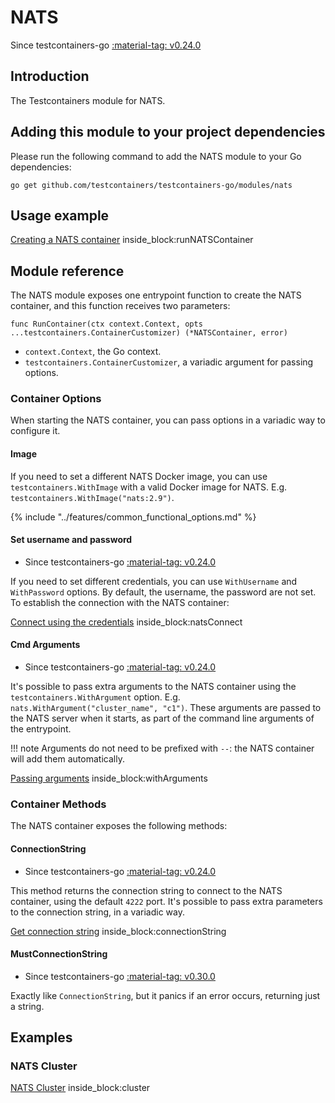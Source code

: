 # NATS

Since testcontainers-go <a href="https://github.com/testcontainers/testcontainers-go/releases/tag/v0.24.0"><span class="tc-version">:material-tag: v0.24.0</span></a>

## Introduction

The Testcontainers module for NATS.

## Adding this module to your project dependencies

Please run the following command to add the NATS module to your Go dependencies:

```
go get github.com/testcontainers/testcontainers-go/modules/nats
```

## Usage example

<!--codeinclude-->
[Creating a NATS container](../../modules/nats/examples_test.go) inside_block:runNATSContainer
<!--/codeinclude-->

## Module reference

The NATS module exposes one entrypoint function to create the NATS container, and this function receives two parameters:

```golang
func RunContainer(ctx context.Context, opts ...testcontainers.ContainerCustomizer) (*NATSContainer, error)
```

- `context.Context`, the Go context.
- `testcontainers.ContainerCustomizer`, a variadic argument for passing options.

### Container Options

When starting the NATS container, you can pass options in a variadic way to configure it.

#### Image

If you need to set a different NATS Docker image, you can use `testcontainers.WithImage` with a valid Docker image
for NATS. E.g. `testcontainers.WithImage("nats:2.9")`.

{% include "../features/common_functional_options.md" %}

#### Set username and password

- Since testcontainers-go <a href="https://github.com/testcontainers/testcontainers-go/releases/tag/v0.24.0"><span class="tc-version">:material-tag: v0.24.0</span></a>

If you need to set different credentials, you can use `WithUsername` and `WithPassword`
options. By default, the username, the password are not set. To establish the connection with the NATS container:

<!--codeinclude-->
[Connect using the credentials](../../modules/nats/examples_test.go) inside_block:natsConnect
<!--/codeinclude-->

#### Cmd Arguments

- Since testcontainers-go <a href="https://github.com/testcontainers/testcontainers-go/releases/tag/v0.24.0"><span class="tc-version">:material-tag: v0.24.0</span></a>

It's possible to pass extra arguments to the NATS container using the `testcontainers.WithArgument` option. E.g. `nats.WithArgument("cluster_name", "c1")`.
These arguments are passed to the NATS server when it starts, as part of the command line arguments of the entrypoint.

!!! note
    Arguments do not need to be prefixed with `--`: the NATS container will add them automatically.

<!--codeinclude-->
[Passing arguments](../../modules/nats/examples_test.go) inside_block:withArguments
<!--/codeinclude-->

### Container Methods

The NATS container exposes the following methods:

#### ConnectionString

- Since testcontainers-go <a href="https://github.com/testcontainers/testcontainers-go/releases/tag/v0.24.0"><span class="tc-version">:material-tag: v0.24.0</span></a>

This method returns the connection string to connect to the NATS container, using the default `4222` port.
It's possible to pass extra parameters to the connection string, in a variadic way.

<!--codeinclude-->
[Get connection string](../../modules/nats/nats_test.go) inside_block:connectionString
<!--/codeinclude-->

#### MustConnectionString

- Since testcontainers-go <a href="https://github.com/testcontainers/testcontainers-go/releases/tag/v0.30.0"><span class="tc-version">:material-tag: v0.30.0</span></a>

Exactly like `ConnectionString`, but it panics if an error occurs, returning just a string.

## Examples

### NATS Cluster

<!--codeinclude-->
[NATS Cluster](../../modules/nats/examples_test.go) inside_block:cluster
<!--/codeinclude-->